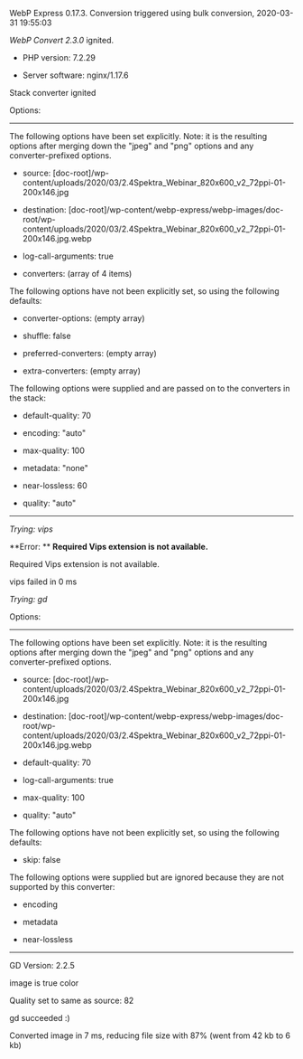 WebP Express 0.17.3. Conversion triggered using bulk conversion, 2020-03-31 19:55:03

*WebP Convert 2.3.0*  ignited.
- PHP version: 7.2.29
- Server software: nginx/1.17.6

Stack converter ignited

Options:
------------
The following options have been set explicitly. Note: it is the resulting options after merging down the "jpeg" and "png" options and any converter-prefixed options.
- source: [doc-root]/wp-content/uploads/2020/03/2.4Spektra_Webinar_820x600_v2_72ppi-01-200x146.jpg
- destination: [doc-root]/wp-content/webp-express/webp-images/doc-root/wp-content/uploads/2020/03/2.4Spektra_Webinar_820x600_v2_72ppi-01-200x146.jpg.webp
- log-call-arguments: true
- converters: (array of 4 items)

The following options have not been explicitly set, so using the following defaults:
- converter-options: (empty array)
- shuffle: false
- preferred-converters: (empty array)
- extra-converters: (empty array)

The following options were supplied and are passed on to the converters in the stack:
- default-quality: 70
- encoding: "auto"
- max-quality: 100
- metadata: "none"
- near-lossless: 60
- quality: "auto"
------------


*Trying: vips* 

**Error: ** **Required Vips extension is not available.** 
Required Vips extension is not available.
vips failed in 0 ms

*Trying: gd* 

Options:
------------
The following options have been set explicitly. Note: it is the resulting options after merging down the "jpeg" and "png" options and any converter-prefixed options.
- source: [doc-root]/wp-content/uploads/2020/03/2.4Spektra_Webinar_820x600_v2_72ppi-01-200x146.jpg
- destination: [doc-root]/wp-content/webp-express/webp-images/doc-root/wp-content/uploads/2020/03/2.4Spektra_Webinar_820x600_v2_72ppi-01-200x146.jpg.webp
- default-quality: 70
- log-call-arguments: true
- max-quality: 100
- quality: "auto"

The following options have not been explicitly set, so using the following defaults:
- skip: false

The following options were supplied but are ignored because they are not supported by this converter:
- encoding
- metadata
- near-lossless
------------

GD Version: 2.2.5
image is true color
Quality set to same as source: 82
gd succeeded :)

Converted image in 7 ms, reducing file size with 87% (went from 42 kb to 6 kb)
